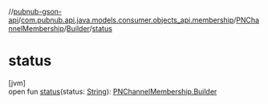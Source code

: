 //[pubnub-gson-api](../../../../index.md)/[com.pubnub.api.java.models.consumer.objects_api.membership](../../index.md)/[PNChannelMembership](../index.md)/[Builder](index.md)/[status](status.md)

# status

[jvm]\
open fun [status](status.md)(status: [String](https://docs.oracle.com/javase/8/docs/api/java/lang/String.html)): [PNChannelMembership.Builder](index.md)
